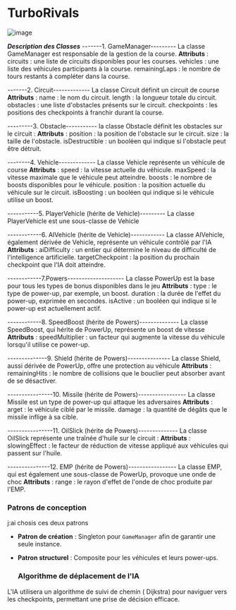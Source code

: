# TurboRivals
![image](https://github.com/user-attachments/assets/4f659d27-dae7-4caf-adb8-65289385ad1f)

***Description des Classes***
-------1. GameManager---------
 La classe GameManager est responsable de la gestion de la course.
 **Attributs** :
circuits : une liste de circuits disponibles pour les courses.
vehicles : une liste des véhicules participants à la course.
remainingLaps : le nombre de tours restants à compléter dans la course.

-------2. Circuit-------------
La classe Circuit définit un circuit de course
 **Attributs** :
name : le nom du circuit.
length : la longueur totale du circuit.
obstacles : une liste d'obstacles présents sur le circuit.
checkpoints : les positions des checkpoints à franchir durant la course.

---------3. Obstacle-----------
 la classe Obstacle définit les obstacles sur le circuit :
**Attributs** :
position : la position de l'obstacle sur le circuit.
size : la taille de l'obstacle.
isDestructible : un booléen qui indique si l'obstacle peut être détruit.

--------4. Vehicle-------------
La classe Vehicle représente un véhicule de course
**Attributs** :
speed : la vitesse actuelle du véhicule.
maxSpeed : la vitesse maximale que le véhicule peut atteindre.
boosts : le nombre de boosts disponibles pour le véhicule.
position : la position actuelle du véhicule sur le circuit.
isBoosting : un booléen qui indique si le véhicule utilise un boost.

-----------5. PlayerVehicle (hérite de Vehicle)---------
La classe PlayerVehicle est une sous-classe de Vehicle

------------6. AIVehicle (hérite de Vehicle)------------
La classe AIVehicle, également dérivée de Vehicle, représente un véhicule contrôlé par l'IA
**Attributs** :
aiDifficulty : un entier qui détermine le niveau de difficulté de l'intelligence artificielle.
targetCheckpoint : la position du prochain checkpoint que l'IA doit atteindre.

------------7.Powers--------------------
La classe PowerUp est la base pour tous les types de bonus disponibles dans le jeu
**Attributs** :
type : le type de power-up, par exemple, un boost.
duration : la durée de l'effet du power-up, exprimée en secondes.
isActive : un booléen qui indique si le power-up est actuellement actif.

------------8. SpeedBoost (hérite de Powers)--------------
La classe SpeedBoost, qui hérite de PowerUp, représente un boost de vitesse
**Attributs** :
speedMultiplier : un facteur qui augmente la vitesse du véhicule lorsqu'il utilise ce power-up.

--------------9. Shield (hérite de Powers)---------------
La classe Shield, aussi dérivée de PowerUp, offre une protection au véhicule
**Attributs** :
remainingHits : le nombre de collisions que le bouclier peut absorber avant de se désactiver.

----------------10. Missile (hérite de Powers)-----------------
La classe Missile est un type de power-up qui attaque les adversaires
**Attributs** :
arget : le véhicule ciblé par le missile.
damage : la quantité de dégâts que le missile inflige à sa cible.

----------------11. OilSlick (hérite de Powers)--------------
La classe OilSlick représente une traînée d'huile sur le circuit :
**Attributs** :
slowingEffect : le facteur de réduction de vitesse appliqué aux véhicules qui passent sur l'huile.

---------------12. EMP (hérite de Powers)-----------------
La classe EMP, qui est également une sous-classe de PowerUp, provoque une onde de choc
**Attributs** :
range : le rayon d'effet de l'onde de choc produite par l'EMP.




### Patrons de conception
j:ai chosis ces deux patrons 
- **Patron de création** : Singleton pour `GameManager` afin de garantir une seule instance.
- **Patron structurel** : Composite pour les véhicules et leurs power-ups.

  ### Algorithme de déplacement de l'IA
L'IA utilisera un algorithme de suivi de chemin ( Dijkstra) pour naviguer vers les checkpoints, permettant une prise de décision efficace.
